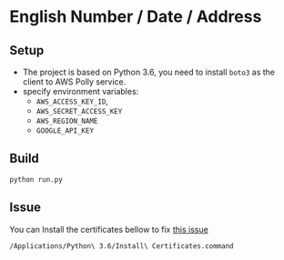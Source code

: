 # English Number / Date / Address

## Setup

- The project is based on Python 3.6, you need to install `boto3` as the client to AWS Polly service.
- specify environment variables:
  - `AWS_ACCESS_KEY_ID`,
  - `AWS_SECRET_ACCESS_KEY`
  - `AWS_REGION_NAME`
  - `GOOGLE_API_KEY`

## Build

```
python run.py
```

## Issue

You can Install the certificates bellow to fix [this issue](https://stackoverflow.com/questions/27835619/urllib-and-ssl-certificate-verify-failed-error)

```
/Applications/Python\ 3.6/Install\ Certificates.command
```
